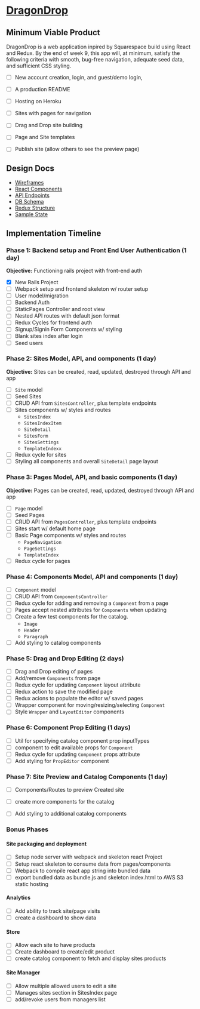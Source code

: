 # [DragonDrop](https://greg-dragon-drop.herokuapp.com)

## Minimum Viable Product
DragonDrop is a web application inpired by Squarespace build using React and Redux. By the end of week 9, this app will, at minimum, satisfy the following criteria with smooth, bug-free navigation, adequate seed data, and sufficient CSS styling.
- [ ] New account creation, login, and guest/demo login,
- [ ] A production README
- [ ] Hosting on Heroku
- [ ] Sites with pages for navigation
- [ ] Drag and Drop site building
- [ ] Page and Site templates
- [ ] Publish site (allow others to see the preview page)


## Design Docs
- [Wireframes](https://github.com/gregchamberlain/round-room/tree/master/docs/wireframes)
- [React Components](https://github.com/gregchamberlain/round-room/blob/master/docs/component-heirarchy.md)
- [API Endpoints](https://github.com/gregchamberlain/round-room/blob/master/docs/api-endpoints.md)
- [DB Schema](https://github.com/gregchamberlain/round-room/blob/master/docs/schema.md)
- [Redux Structure](https://github.com/gregchamberlain/round-room/blob/master/docs/redux-structure.md)
- [Sample State](https://github.com/gregchamberlain/round-room/blob/master/docs/sample-state.md)

## Implementation Timeline

### Phase 1: Backend setup and Front End User Authentication (1 day)
**Objective:** Functioning rails project with front-end auth
- [x] New Rails Project
- [ ] Webpack setup and frontend skeleton w/ router setup
- [ ] User model/migration
- [ ] Backend Auth
- [ ] StaticPages Controller and root view
- [ ] Nested API routes with default json format
- [ ] Redux Cycles for frontend auth
- [ ] Signup/Signin Form Components w/ styling
- [ ] Blank sites index after login
- [ ] Seed users

### Phase 2: Sites Model, API, and components (1 day)
**Objective:** Sites can be created, read, updated, destroyed through API and app
- [ ] `Site` model
- [ ] Seed Sites
- [ ] CRUD API from `SitesController`, plus template endpoints
- [ ] Sites components w/ styles and routes
  - `SitesIndex`
  - `SitesIndexItem`
  - `SiteDetail`
  - `SitesForm`
  - `SitesSettings`
  - `TemplateIndexx`
- [ ] Redux cycle for sites
- [ ] Styling all components and overall `SiteDetail` page layout

### Phase 3: Pages Model, API, and basic components (1 day)
**Objective:** Pages can be created, read, updated, destroyed through API and app
- [ ] `Page` model
- [ ] Seed Pages
- [ ] CRUD API from `PagesController`, plus template endpoints
- [ ] Sites start w/ default home page
- [ ] Basic Page components w/ styles and routes
  - `PageNavigation`
  - `PageSettings`
  - `TemplateIndex`
- [ ] Redux cycle for pages

### Phase 4: Components Model, API and components (1 day)
- [ ] `Component` model
- [ ] CRUD API from `ComponentsController`
- [ ] Redux cycle for adding and removing a `Component` from a page
- [ ] Pages accept nested attributes for `Components` when updating
- [ ] Create a few test components for the catalog.
  - `Image`
  - `Header`
  - `Paragraph`
- [ ] Add styling to catalog components

### Phase 5: Drag and Drop Editing (2 days)
- [ ] Drag and Drop editing of pages
- [ ] Add/remove `Components` from page
- [ ] Redux cycle for updating `Component` layout attribute
- [ ] Redux action to save the modified page
- [ ] Redux acions to populate the editor w/ saved pages
- [ ] Wrapper component for moving/resizing/selecting `Component`
- [ ] Style `Wrapper` and `LayoutEditor` components

### Phase 6: Component Prop Editing (1 days)
- [ ] Util for specifying catalog component prop inputTypes
- [ ] component to edit available props for `Component`
- [ ] Redux cycle for updating `Component` props attribute
- [ ] Add styling for `PropEditor` component

### Phase 7: Site Preview and Catalog Components (1 day)
- [ ] Components/Routes to preview Created site
- [ ] create more components for the catalog
- [ ] Add styling to additional catalog components


### Bonus Phases
#### Site packaging and deployment
- [ ] Setup node server with webpack and skeleton react Project
- [ ] Setup react skeleton to consume data from pages/components
- [ ] Webpack to compile react app string into bundled data
- [ ] export bundled data as bundle.js and skeleton index.html to AWS S3 static hosting

#### Analytics
- [ ] Add ability to track site/page visits
- [ ] create a dashboard to show data

#### Store
- [ ] Allow each site to have products
- [ ] Create dashboard to create/edit product
- [ ] create catalog component to fetch and display sites products

#### Site Manager
- [ ] Allow multiple allowed users to edit a site
- [ ] Manages sites section in SitesIndex page
- [ ] add/revoke users from managers list
